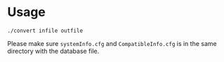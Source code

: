 # Usage
```./convert infile outfile```

Please make sure ```systemInfo.cfg``` and ```CompatibleInfo.cfg``` is in the same directory with the database file.


